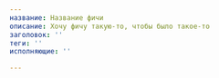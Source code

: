 ```yaml
---
название: Название фичи
описание: Хочу фичу такую-то, чтобы было такое-то
заголовок: ''
теги: ''
исполняющие: ''

---
```

